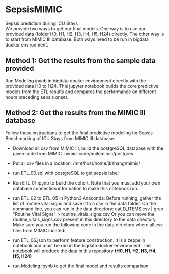 # SepsisMIMIC
Sepsis prediction during ICU Stays	
We provide two ways to get our final models. One way is to use our provided data (folder H0, H1, H2, H3, H4, H5, H24) directly. The other way is to start from MIMIC III database. Both ways need to be run in bigdata docker environment.

## Method 1: Get the results from the sample data provided
Run Modeling.ipynb in bigdata docker environment directly with the provided data H0 to H24.	
This jupyter notebook builds the core predictive models from the ETL results and compares the performance on different hours preceding sepsis onset.	



## Method 2: Get the results from the MIMIC III database

Follow these instructions to get the final predictive modeling for Sepsis Benchmarking of ICU Stays from MIMIC III database.

- Download all csv from MIMIC III, build the postgreSQL database with the given code from MIMIC.
mimic-code/buildmimic/postgres

- Put all csv files in a location: /mnt/host/home/jbzhang/mimic/

- run ETL_00.sql with postgreSQL to get sepsis label

- Run ETL_01.ipynb to build the cohort. Note that you must add your own database connection information to make this notebook run.

- run ETL_02 to ETL_05 in Python3 Anaconda: 
  Before running, gather the list of routine vital signs and save it to a csv in the data folder.
  On the command line, you can run in the data directory:
    cat D_ITEMS.csv | grep "Routine Vital Signs" > routine_vitals_signs.csv
    Or you can move the routine_vitals_signs.csv present in this directory to the data directory.
  Make sure you run the following code in the data directory where all csv files from MIMIC located:


- run ETL_06.json to perform feature construction. It is a zeppelin notebook and must be run in the bigdata docker environment. This notebook will produce the data in this repository **(H0, H1, H2, H3, H4, H5, H24)**  

- run Modeling.ipynb to get the final model and results comparison
